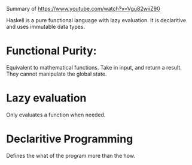 Summary of https://www.youtube.com/watch?v=Vgu82wiiZ90

Haskell is a pure functional language with lazy evaluation. It is declaritive and uses immutable data types.

# Functional Purity: 
Equivalent to mathematical functions. Take in input, and return a result. They cannot manipulate the global state.

# Lazy evaluation
Only evaluates a function when needed.

# Declaritive Programming
Defines the what of the program more than the how.
